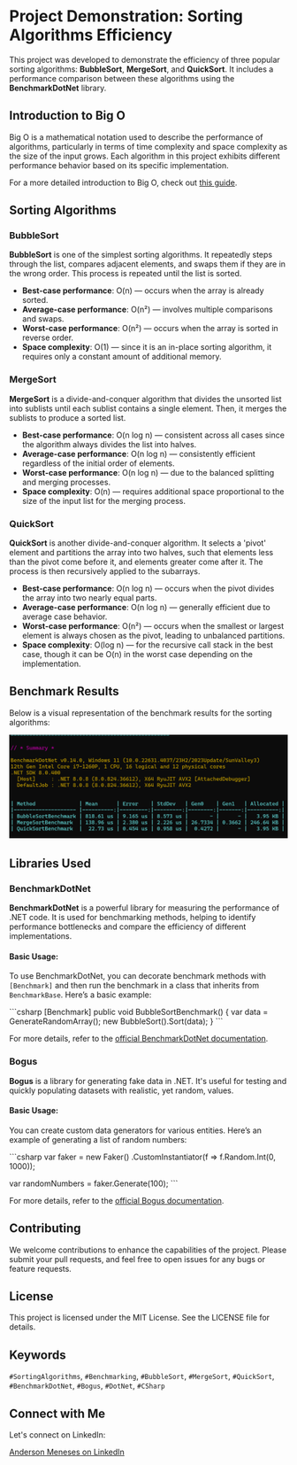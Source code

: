 
# Project Demonstration: Sorting Algorithms Efficiency

This project was developed to demonstrate the efficiency of three popular sorting algorithms: **BubbleSort**, **MergeSort**, and **QuickSort**. It includes a performance comparison between these algorithms using the **BenchmarkDotNet** library.

## Introduction to Big O

Big O is a mathematical notation used to describe the performance of algorithms, particularly in terms of time complexity and space complexity as the size of the input grows. Each algorithm in this project exhibits different performance behavior based on its specific implementation.

For a more detailed introduction to Big O, check out [this guide](https://www.bigocheatsheet.com/).

## Sorting Algorithms

### BubbleSort

**BubbleSort** is one of the simplest sorting algorithms. It repeatedly steps through the list, compares adjacent elements, and swaps them if they are in the wrong order. This process is repeated until the list is sorted.

- **Best-case performance**: O(n) — occurs when the array is already sorted.
- **Average-case performance**: O(n²) — involves multiple comparisons and swaps.
- **Worst-case performance**: O(n²) — occurs when the array is sorted in reverse order.
- **Space complexity**: O(1) — since it is an in-place sorting algorithm, it requires only a constant amount of additional memory.

### MergeSort

**MergeSort** is a divide-and-conquer algorithm that divides the unsorted list into sublists until each sublist contains a single element. Then, it merges the sublists to produce a sorted list.

- **Best-case performance**: O(n log n) — consistent across all cases since the algorithm always divides the list into halves.
- **Average-case performance**: O(n log n) — consistently efficient regardless of the initial order of elements.
- **Worst-case performance**: O(n log n) — due to the balanced splitting and merging processes.
- **Space complexity**: O(n) — requires additional space proportional to the size of the input list for the merging process.

### QuickSort

**QuickSort** is another divide-and-conquer algorithm. It selects a 'pivot' element and partitions the array into two halves, such that elements less than the pivot come before it, and elements greater come after it. The process is then recursively applied to the subarrays.

- **Best-case performance**: O(n log n) — occurs when the pivot divides the array into two nearly equal parts.
- **Average-case performance**: O(n log n) — generally efficient due to average case behavior.
- **Worst-case performance**: O(n²) — occurs when the smallest or largest element is always chosen as the pivot, leading to unbalanced partitions.
- **Space complexity**: O(log n) — for the recursive call stack in the best case, though it can be O(n) in the worst case depending on the implementation.

## Benchmark Results

Below is a visual representation of the benchmark results for the sorting algorithms:

![Benchmark Results](./img/benchmarkresult.png)

## Libraries Used

### BenchmarkDotNet

**BenchmarkDotNet** is a powerful library for measuring the performance of .NET code. It is used for benchmarking methods, helping to identify performance bottlenecks and compare the efficiency of different implementations.

#### Basic Usage:
To use BenchmarkDotNet, you can decorate benchmark methods with `[Benchmark]` and then run the benchmark in a class that inherits from `BenchmarkBase`. Here’s a basic example:

\`\`\`csharp
[Benchmark]
public void BubbleSortBenchmark()
{
    var data = GenerateRandomArray();
    new BubbleSort().Sort(data);
}
\`\`\`

For more details, refer to the [official BenchmarkDotNet documentation](https://benchmarkdotnet.org/articles/overview.html).

### Bogus

**Bogus** is a library for generating fake data in .NET. It's useful for testing and quickly populating datasets with realistic, yet random, values.

#### Basic Usage:
You can create custom data generators for various entities. Here’s an example of generating a list of random numbers:

\`\`\`csharp
var faker = new Faker<int>()
    .CustomInstantiator(f => f.Random.Int(0, 1000));

var randomNumbers = faker.Generate(100);
\`\`\`

For more details, refer to the [official Bogus documentation](https://github.com/bchavez/Bogus).

## Contributing

We welcome contributions to enhance the capabilities of the project. Please submit your pull requests, and feel free to open issues for any bugs or feature requests.

## License

This project is licensed under the MIT License. See the LICENSE file for details.

## Keywords

`#SortingAlgorithms`, `#Benchmarking`, `#BubbleSort`, `#MergeSort`, `#QuickSort`, `#BenchmarkDotNet`, `#Bogus`, `#DotNet`, `#CSharp`

## Connect with Me

Let's connect on LinkedIn:

[Anderson Meneses on LinkedIn](https://www.linkedin.com/in/anderson-meneses)
